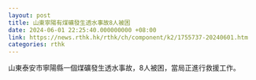 ```yaml
---
layout: post
title: 山東寧陽有煤礦發生透水事故8人被困
date: 2024-06-01 22:25:40.000000000 +08:00
link: https://news.rthk.hk/rthk/ch/component/k2/1755737-20240601.htm
categories: rthk
---
```


山東泰安市寧陽縣一個煤礦發生透水事故，8人被困，當局正進行救援工作。
